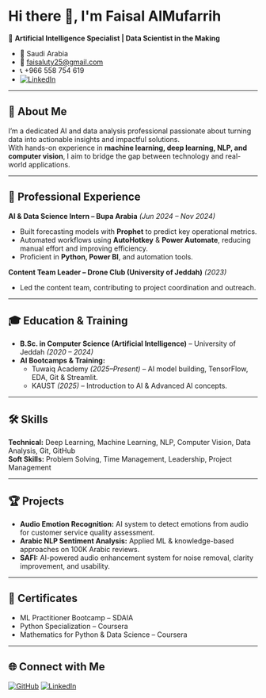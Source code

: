 # Hi there 👋, I'm Faisal AlMufarrih  

🎯 **Artificial Intelligence Specialist | Data Scientist in the Making**  

- 📍 Saudi Arabia  
- 📧 faisaluty25@gmail.com  
- 📞 +966 558 754 619  
- [![LinkedIn](https://img.shields.io/badge/LinkedIn-%230077B5.svg?&logo=linkedin&logoColor=white)](https://linkedin.com/in/faisal-almufarrih-b8090628b)


---

## 🚀 About Me
I’m a dedicated AI and data analysis professional passionate about turning data into actionable insights and impactful solutions.  
With hands-on experience in **machine learning, deep learning, NLP, and computer vision**, I aim to bridge the gap between technology and real-world applications.  

---

## 💼 Professional Experience

**AI & Data Science Intern – Bupa Arabia** *(Jun 2024 – Nov 2024)*  
- Built forecasting models with **Prophet** to predict key operational metrics.  
- Automated workflows using **AutoHotkey** & **Power Automate**, reducing manual effort and improving efficiency.  
- Proficient in **Python, Power BI**, and automation tools.  

**Content Team Leader – Drone Club (University of Jeddah)** *(2023)*  
- Led the content team, contributing to project coordination and outreach.

---

## 🎓 Education & Training
- **B.Sc. in Computer Science (Artificial Intelligence)** – University of Jeddah *(2020 – 2024)*  
- **AI Bootcamps & Training:**  
  - Tuwaiq Academy *(2025–Present)* – AI model building, TensorFlow, EDA, Git & Streamlit.  
  - KAUST *(2025)* – Introduction to AI & Advanced AI concepts.  

---

## 🛠️ Skills
**Technical:** Deep Learning, Machine Learning, NLP, Computer Vision, Data Analysis, Git, GitHub  
**Soft Skills:** Problem Solving, Time Management, Leadership, Project Management  

---

## 🏆 Projects
- **Audio Emotion Recognition:** AI system to detect emotions from audio for customer service quality assessment.  
- **Arabic NLP Sentiment Analysis:** Applied ML & knowledge-based approaches on 100K Arabic reviews.  
- **SAFI:** AI-powered audio enhancement system for noise removal, clarity improvement, and usability.  

---

## 📜 Certificates
- ML Practitioner Bootcamp – SDAIA  
- Python Specialization – Coursera  
- Mathematics for Python & Data Science – Coursera  

---

## 🌐 Connect with Me
[![GitHub](https://img.shields.io/badge/GitHub-%2312100E.svg?&logo=github&logoColor=white)](https://github.com/faisaluty25)
[![LinkedIn](https://img.shields.io/badge/LinkedIn-%230077B5.svg?&logo=linkedin&logoColor=white)](https://linkedin.com/in/faisal-almufarrih-b8090628b)
